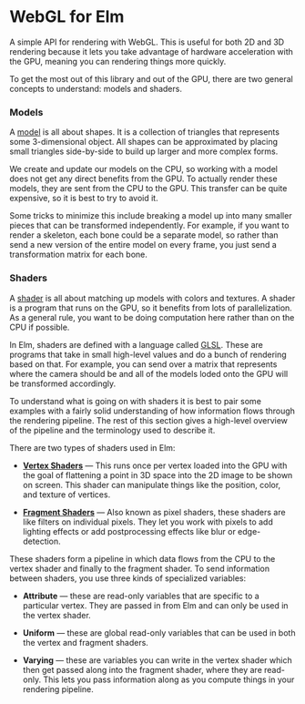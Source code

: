 # WebGL for Elm

A simple API for rendering with WebGL. This is useful for both 2D and 3D
rendering because it lets you take advantage of hardware acceleration with the
GPU, meaning you can rendering things more quickly.

To get the most out of this library and out of the GPU, there are two general
concepts to understand: models and shaders.

### Models

A [model](http://en.wikipedia.org/wiki/3D_model) is all about shapes. It is a
collection of triangles that represents some 3-dimensional object. All shapes
can be approximated by placing small triangles side-by-side to build up larger
and more complex forms.

We create and update our models on the CPU, so working with a model does not get
any direct benefits from the GPU. To actually render these models, they are sent
from the CPU to the GPU. This transfer can be quite expensive, so it is best to
try to avoid it.

Some tricks to minimize this include breaking a model up into many smaller
pieces that can be transformed independently. For example, if you want to
render a skeleton, each bone could be a separate model, so rather than send
a new version of the entire model on every frame, you just send a
transformation matrix for each bone.

### Shaders

A [shader](http://en.wikipedia.org/wiki/Shader) is all about matching up models
with colors and textures. A shader is a program that runs on the GPU, so it
benefits from lots of parallelization. As a general rule, you want to be doing
computation here rather than on the CPU if possible.

In Elm, shaders are defined with a language called
[GLSL](http://en.wikipedia.org/wiki/OpenGL_Shading_Language). These are programs
that take in small high-level values and do a bunch of rendering based on that.
For example, you can send over a matrix that represents where the camera should
be and all of the models loded onto the GPU will be transformed accordingly.

To understand what is going on with shaders it is best to pair some examples
with a fairly solid understanding of how information flows through the rendering
pipeline. The rest of this section gives a high-level overview of the pipeline
and the terminology used to describe it.

There are two types of shaders used in Elm:

 * [**Vertex Shaders**](http://en.wikipedia.org/wiki/Shader#Vertex_shaders) &mdash;
   This runs once per vertex loaded into the GPU with the goal of flattening a
   point in 3D space into the 2D image to be shown on screen. This shader can
   manipulate things like the position, color, and texture of vertices.

 * [**Fragment Shaders**](http://en.wikipedia.org/wiki/Shader#Pixel_shaders) &mdash;
   Also known as pixel shaders, these shaders are like filters on individual
   pixels. They let you work with pixels to add lighting effects or add
   postprocessing effects like blur or edge-detection.

These shaders form a pipeline in which data flows from the CPU to the vertex
shader and finally to the fragment shader. To send information between shaders,
you use three kinds of specialized variables:

 * **Attribute** &mdash; these are read-only variables that are specific to
   a particular vertex. They are passed in from Elm and can only be used in
   the vertex shader.

 * **Uniform** &mdash; these are global read-only variables that can be used
   in both the vertex and fragment shaders.

 * **Varying** &mdash; these are variables you can write in the vertex shader
   which then get passed along into the fragment shader, where they are
   read-only. This lets you pass information along as you compute things in
   your rendering pipeline.
